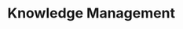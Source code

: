 # Knowledge Management


<!-- [![website](./images/instagram.svg)](example.com) -->
<!-- &nbsp;&nbsp; -->


